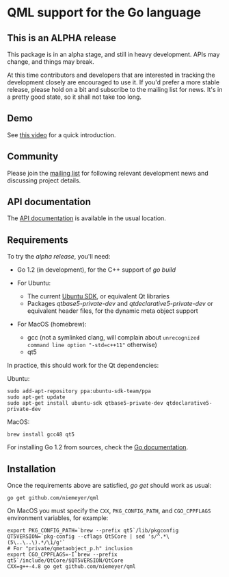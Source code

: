 # QML support for the Go language

This is an ALPHA release
------------------------

This package is in an alpha stage, and still in heavy development. APIs
may change, and things may break.

At this time contributors and developers that are interested in tracking
the development closely are encouraged to use it. If you'd prefer a more
stable release, please hold on a bit and subscribe to the mailing list
for news. It's in a pretty good state, so it shall not take too long.

Demo
----

See [this video](https://www.youtube.com/watch?v=FVQlMrPa7lI) for a quick introduction.


Community
---------

Please join the [mailing list](https://groups.google.com/forum/#!forum/go-qml) for
following relevant development news and discussing project details.

API documentation
------------------

The [API documentation](http://godoc.org/github.com/niemeyer/qml) is available in the usual location.


Requirements
------------

To try the _alpha release_, you'll need:

  * Go 1.2 (in development), for the C++ support of _go build_

  * For Ubuntu:
    * The current [Ubuntu SDK](http://developer.ubuntu.com/get-started/), or equivalent Qt libraries
    * Packages _qtbase5-private-dev_ and _qtdeclarative5-private-dev_ or equivalent header files, for the dynamic meta object support

  * For MacOS (homebrew):
    * gcc (not a symlinked clang, will complain about `unrecognized command line option "-std=c++11"` otherwise)
    * qt5

In practice, this should work for the Qt dependencies:

Ubuntu:

    sudo add-apt-repository ppa:ubuntu-sdk-team/ppa
    sudo apt-get update
    sudo apt-get install ubuntu-sdk qtbase5-private-dev qtdeclarative5-private-dev

MacOS:

    brew install gcc48 qt5

For installing Go 1.2 from sources, check the [Go documentation](http://golang.org/doc/install/source).

Installation
------------

Once the requirements above are satisfied, _go get_ should work as usual:

    go get github.com/niemeyer/qml

On MacOS you must specify the `CXX`, `PKG_CONFIG_PATH`, and `CGO_CPPFLAGS` environment variables, for example:

    export PKG_CONFIG_PATH=`brew --prefix qt5`/lib/pkgconfig
    QT5VERSION=`pkg-config --cflags Qt5Core | sed 's/^.*\(5\..\..\).*/\1/g'`
    # For "private/qmetaobject_p.h" inclusion
    export CGO_CPPFLAGS=-I`brew --prefix qt5`/include/QtCore/$QT5VERSION/QtCore
    CXX=g++-4.8 go get github.com/niemeyer/qml
